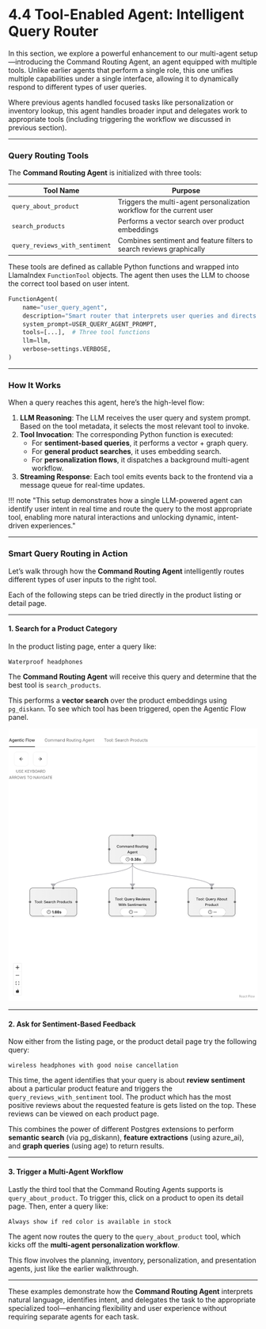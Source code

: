 # 4.4 Tool-Enabled Agent: Intelligent Query Router

In this section, we explore a powerful enhancement to our multi-agent setup—introducing the Command Routing Agent, an agent equipped with multiple tools. Unlike earlier agents that perform a single role, this one unifies multiple capabilities under a single interface, allowing it to dynamically respond to different types of user queries.

Where previous agents handled focused tasks like personalization or inventory lookup, this agent handles broader input and delegates work to appropriate tools (including triggering the workflow we discussed in previous section).

---

### Query Routing Tools

The **Command Routing Agent** is initialized with three tools:

| Tool Name                   | Purpose                                                                 |
|----------------------------|-------------------------------------------------------------------------|
| `query_about_product`      | Triggers the multi-agent personalization workflow for the current user |
| `search_products`          | Performs a vector search over product embeddings                       |
| `query_reviews_with_sentiment` | Combines sentiment and feature filters to search reviews graphically     |

These tools are defined as callable Python functions and wrapped into LlamaIndex `FunctionTool` objects. The agent then uses the LLM to choose the correct tool based on user intent.

```python
FunctionAgent(
    name="user_query_agent",
    description="Smart router that interprets user queries and directs them to the most appropriate tool.",
    system_prompt=USER_QUERY_AGENT_PROMPT,
    tools=[...],  # Three tool functions
    llm=llm,
    verbose=settings.VERBOSE,
)
```

---

### How It Works

When a query reaches this agent, here’s the high-level flow:

1. **LLM Reasoning**: The LLM receives the user query and system prompt. Based on the tool metadata, it selects the most relevant tool to invoke.
2. **Tool Invocation**: The corresponding Python function is executed:
   - For **sentiment-based queries**, it performs a vector + graph query.
   - For **general product searches**, it uses embedding search.
   - For **personalization flows**, it dispatches a background multi-agent workflow.
3. **Streaming Response**: Each tool emits events back to the frontend via a message queue for real-time updates.

!!! note "This setup demonstrates how a single LLM-powered agent can identify user intent in real time and route the query to the most appropriate tool, enabling more natural interactions and unlocking dynamic, intent-driven experiences."

---

### Smart Query Routing in Action

Let’s walk through how the **Command Routing Agent** intelligently routes different types of user inputs to the right tool.

Each of the following steps can be tried directly in the product listing or detail page.

---

#### 1. Search for a Product Category

In the product listing page, enter a query like:

```
Waterproof headphones
```

The **Command Routing Agent** will receive this query and determine that the best tool is `search_products`.

This performs a **vector search** over the product embeddings using `pg_diskann`. To see which tool has been triggered, open the Agentic Flow panel. 

![Command Routing](../img/command-routing.png)

---

#### 2. Ask for Sentiment-Based Feedback

Now either from the listing page, or the product detail page try the following query:

```
wireless headphones with good noise cancellation
```

This time, the agent identifies that your query is about **review sentiment** about a particular product feature and triggers the `query_reviews_with_sentiment` tool. The product which has the most positive reviews about the requested feature is gets listed on the top. These reviews can be viewed on each product page. 

This combines the power of different Postgres extensions to perform **semantic search** (via pg_diskann), **feature extractions** (using azure_ai), and **graph queries** (using age) to return results.

---

#### 3. Trigger a Multi-Agent Workflow

Lastly the third tool that the Command Routing Agents supports is `query_about_product`. To trigger this, click on a product to open its detail page. Then, enter a query like:

```
Always show if red color is available in stock
```

The agent now routes the query to the `query_about_product` tool, which kicks off the **multi-agent personalization workflow**.

This flow involves the planning, inventory, personalization, and presentation agents, just like the earlier walkthrough.

---

These examples demonstrate how the **Command Routing Agent** interprets natural language, identifies intent, and delegates the task to the appropriate specialized tool—enhancing flexibility and user experience without requiring separate agents for each task.
